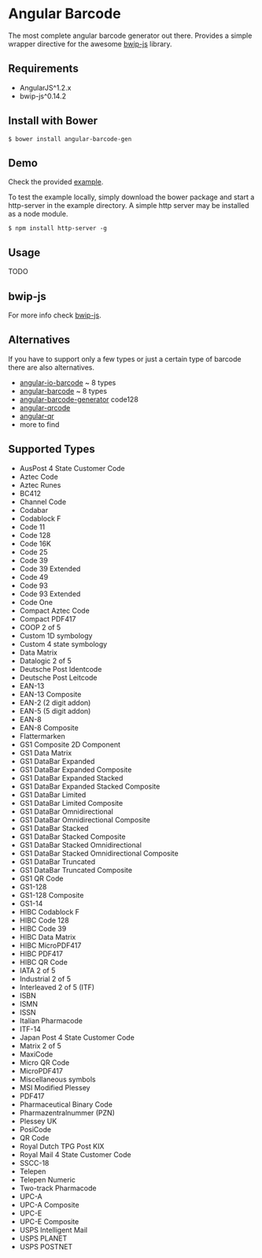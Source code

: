 # Angular Barcode

The most complete angular barcode generator out there. 
Provides a simple wrapper directive for the awesome [bwip-js](https://github.com/metafloor/bwip-js) library.

## Requirements

* AngularJS^1.2.x
* bwip-js^0.14.2

## Install with Bower

    $ bower install angular-barcode-gen
        
## Demo

Check the provided [example](http://tinydesk.at/angular-barcode/example/example.html).

To test the example locally, simply download the bower package and start a http-server in the example directory.
A simple http server may be installed as a node module.

    $ npm install http-server -g
    
## Usage
TODO

## bwip-js

For more info check [bwip-js](https://github.com/metafloor/bwip-js).
    
## Alternatives

If you have to support only a few types or just a certain type of barcode there are also alternatives.

* [angular-io-barcode](https://github.com/loicmahieu/angular-io-barcode) ~ 8 types
* [angular-barcode](https://github.com/justechn/angular-barcode) ~ 8 types
* [angular-barcode-generator](https://github.com/zhuk-aa/angular-barcode-generator) code128
* [angular-qrcode](https://github.com/monospaced/angular-qrcode)
* [angular-qr](https://github.com/janantala/angular-qr) 
* more to find
    
## Supported Types

* AusPost 4 State Customer Code
* Aztec Code 
* Aztec Runes 
* BC412 
* Channel Code 
* Codabar 
* Codablock F 
* Code 11 
* Code 128 
* Code 16K 
* Code 25 
* Code 39 
* Code 39 Extended 
* Code 49 
* Code 93 
* Code 93 Extended 
* Code One 
* Compact Aztec Code 
* Compact PDF417 
* COOP 2 of 5 
* Custom 1D symbology 
* Custom 4 state symbology 
* Data Matrix 
* Datalogic 2 of 5 
* Deutsche Post Identcode 
* Deutsche Post Leitcode 
* EAN-13 
* EAN-13 Composite 
* EAN-2 (2 digit addon) 
* EAN-5 (5 digit addon) 
* EAN-8 
* EAN-8 Composite 
* Flattermarken 
* GS1 Composite 2D Component 
* GS1 Data Matrix 
* GS1 DataBar Expanded 
* GS1 DataBar Expanded Composite 
* GS1 DataBar Expanded Stacked 
* GS1 DataBar Expanded Stacked Composite
* GS1 DataBar Limited 
* GS1 DataBar Limited Composite 
* GS1 DataBar Omnidirectional 
* GS1 DataBar Omnidirectional Composite 
* GS1 DataBar Stacked 
* GS1 DataBar Stacked Composite 
* GS1 DataBar Stacked Omnidirectional 
* GS1 DataBar Stacked Omnidirectional Composite
* GS1 DataBar Truncated 
* GS1 DataBar Truncated Composite
* GS1 QR Code 
* GS1-128 
* GS1-128 Composite 
* GS1-14 
* HIBC Codablock F 
* HIBC Code 128 
* HIBC Code 39 
* HIBC Data Matrix 
* HIBC MicroPDF417 
* HIBC PDF417 
* HIBC QR Code 
* IATA 2 of 5 
* Industrial 2 of 5 
* Interleaved 2 of 5 (ITF) 
* ISBN 
* ISMN 
* ISSN 
* Italian Pharmacode 
* ITF-14 
* Japan Post 4 State Customer Code 
* Matrix 2 of 5 
* MaxiCode 
* Micro QR Code 
* MicroPDF417
* Miscellaneous symbols 
* MSI Modified Plessey 
* PDF417 
* Pharmaceutical Binary Code 
* Pharmazentralnummer (PZN) 
* Plessey UK 
* PosiCode 
* QR Code 
* Royal Dutch TPG Post KIX 
* Royal Mail 4 State Customer Code 
* SSCC-18 
* Telepen 
* Telepen Numeric 
* Two-track Pharmacode 
* UPC-A 
* UPC-A Composite
* UPC-E 
* UPC-E Composite 
* USPS Intelligent Mail 
* USPS PLANET 
* USPS POSTNET